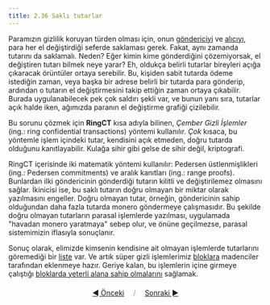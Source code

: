 ```yaml
---
title: 2.36 Saklı tutarlar
---
```


Paramızın gizlilik koruyan türden olması için, onun
[göndericiyi](2.33_sender_privacy.md) ve
[alıcıyı](2.22_stealth_addresses.md), para her el değiştirdiği seferde
saklaması gerek.  Fakat, aynı zamanda tutarını da saklamalı.  Neden?
Eğer kimin kime gönderdiğini çözemiyorsak, el değiştiren tutarı bilmek
neye yarar?  Eh, oldukça belirli tutarlar bireyleri açığa çıkaracak
örüntüler ortaya serebilir.  Bu, kişiden sabit tutarda ödeme istediğin
zaman, veya başka bir adrese belirli bir tutarda para gönderip,
ardından o tutarın el değiştirmesini takip ettiğin zaman ortaya
çıkabilir.  Burada uygulanabilecek pek çok saldırı şekli var, ve bunun
yanı sıra, tutarlar açık halde iken, ağımızda paranın el değiştirme
grafiği çizilebilir.

Bu sorunu çözmek için **RingCT** kısa adıyla bilinen, *Çember Gizli
İşlemler* (ing.: ring confidential transactions) yöntemi kullanılır.
*Çok* kısaca, bu yöntemle işlem içindeki tutar, kendisini açık
etmeden, doğru tutarda olduğunu kanıtlayabilir.  Kulağa sihir gibi
gelse de sihir değil, kriptografi.

RingCT içerisinde iki matematik yöntemi kullanılır: Pedersen
üstlenmişlikleri (ing.: Pedersen commitments) ve aralık kanıtları
(ing.: range proofs).  Bunlardan ilki göndericinin gönderdiği tutarın
kilitli ve değiştirilemez olmasını sağlar.  İkinicisi ise, bu saklı
tutarın doğru olmayan bir miktar olarak yazılmasını engeller.  Doğru
olmayan tutar, örneğin, göndericinin sahip olduğundan daha fazla
tutarda monero göndermeye çalışmasıdır.  Bu şekilde doğru olmayan
tutarların parasal işlemlerde yazılması, uygulamada "havadan monero
yaratmaya" sebep olur, ve önüne geçilmezse, parasal sistemimizin
iflasıyla sonuçlanır.

Sonuç olarak, elimizde kimsenin kendisine ait olmayan işlemlerde
tutarlarını göremediği bir [liste](2.10_money_ledger.md) var.  Ve
artık süper gizli işlemlerimiz [bloklara](2.11_blockchain.md)
madenciler tarafından eklenmeye hazır.  Geriye kalan, bu işlemlerin
içine girmeye çalıştığı [bloklarda yeterli alana sahip
olmalarını](2.37_dynamic_blocks.md) sağlamak.



<p align='center' style='margin-top: 1.5em;'><span style='margin-right: 1em;'><a href="./2.35_decoy_selection.md">◄ Önceki</a></span> <span style='color: #ff774d;'>/</span> <span style='margin-left: 1em;'><a href="./2.37_dynamic_blocks.md">Sonraki ►</a></span></p>
